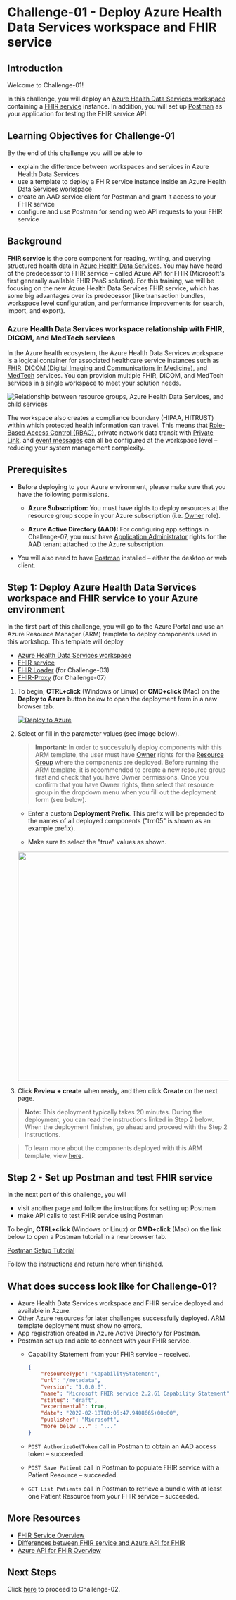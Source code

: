 # Challenge-01 - Deploy Azure Health Data Services workspace and FHIR service

## Introduction

Welcome to Challenge-01!

In this challenge, you will deploy an [Azure Health Data Services workspace](https://docs.microsoft.com/azure/healthcare-apis/workspace-overview) containing a [FHIR service](https://docs.microsoft.com/azure/healthcare-apis/fhir/overview) instance. In addition, you will set up [Postman](https://www.postman.com/) as your application for testing the FHIR service API.

## Learning Objectives for Challenge-01

By the end of this challenge you will be able to

+ explain the difference between workspaces and services in Azure Health Data Services
+ use a template to deploy a FHIR service instance inside an Azure Health Data Services workspace
+ create an AAD service client for Postman and grant it access to your FHIR service
+ configure and use Postman for sending web API requests to your FHIR service

## Background

**FHIR service** is the core component for reading, writing, and querying structured health data in [Azure Health Data Services](https://docs.microsoft.com/azure/healthcare-apis/healthcare-apis-overview). You may have heard of the predecessor to FHIR service – called Azure API for FHIR (Microsoft's first generally available FHIR PaaS solution). For this training, we will be focusing on the new Azure Health Data Services FHIR service, which has some big advantages over its predecessor (like transaction bundles, workspace level configuration, and performance improvements for search, import, and export). 

### Azure Health Data Services workspace relationship with FHIR, DICOM, and MedTech services

In the Azure health ecosystem, the Azure Health Data Services workspace is a logical container for associated healthcare service instances such as [FHIR](https://docs.microsoft.com/azure/healthcare-apis/fhir/overview), [DICOM (Digital Imaging and Communications in Medicine)](https://docs.microsoft.com/en-us/azure/healthcare-apis/dicom/dicom-services-overview), and [MedTech](https://docs.microsoft.com/en-us/azure/healthcare-apis/iot/iot-connector-overview) services. You can provision multiple FHIR, DICOM, and MedTech services in a single workspace to meet your solution needs.

![Relationship between resource groups, Azure Health Data Services, and child services](./media/azure-health-data-services-workspace-overview.png)

The workspace also creates a compliance boundary (HIPAA, HITRUST) within which protected health information can travel. This means that [Role-Based Access Control (RBAC)](https://docs.microsoft.com/azure/healthcare-apis/configure-azure-rbac), private network data transit with [Private Link](https://docs.microsoft.com/azure/healthcare-apis/healthcare-apis-configure-private-link), and [event messages](https://docs.microsoft.com/azure/healthcare-apis/events/events-deploy-portal) can all be configured at the workspace level – reducing your system management complexity.

## Prerequisites

+ Before deploying to your Azure environment, please make sure that you have the following permissions.

    + **Azure Subscription:** You must have rights to deploy resources at the resource group scope in your Azure subscription (i.e. [Owner](https://docs.microsoft.com/azure/role-based-access-control/built-in-roles#owner) role).

    + **Azure Active Directory (AAD):** For configuring app settings in Challenge-07, you must have [Application Administrator](https://docs.microsoft.com/azure/active-directory/roles/permissions-reference#application-administrator) rights for the AAD tenant attached to the Azure subscription.

+ You will also need to have [Postman](https://www.getpostman.com/) installed – either the desktop or web client.

## Step 1: Deploy Azure Health Data Services workspace and FHIR service to your Azure environment

In the first part of this challenge, you will go to the Azure Portal and use an Azure Resource Manager (ARM) template to deploy components used in this workshop. This template will deploy
  + [Azure Health Data Services workspace](https://docs.microsoft.com/azure/healthcare-apis/workspace-overview)
  + [FHIR service](https://docs.microsoft.com/azure/healthcare-apis/fhir/overview)
  + [FHIR Loader](https://github.com/microsoft/fhir-loader) (for Challenge-03)
  + [FHIR-Proxy](https://github.com/microsoft/fhir-proxy) (for Challenge-07)

1. To begin, **CTRL+click** (Windows or Linux) or **CMD+click** (Mac) on the **Deploy to Azure** button below to open the deployment form in a new browser tab.

    [![Deploy to Azure](https://aka.ms/deploytoazurebutton)](https://portal.azure.com/#create/Microsoft.Template/uri/https%3A%2F%2Fraw.githubusercontent.com%2Fmicrosoft%2Fazure-health-data-services-workshop%2Fmain%2Fresources%2Fdeploy%2Fdeployfhirtrain.json)

2. Select or fill in the parameter values (see image below).

    > __Important:__ In order to successfully deploy components with this ARM template, the user must have [Owner](https://docs.microsoft.com/azure/role-based-access-control/built-in-roles#owner) rights for the [Resource Group](https://docs.microsoft.com/azure/azure-resource-manager/management/manage-resource-groups-portal) where the components are deployed. Before running the ARM template, it is recommended to create a new resource group first and check that you have Owner permissions. Once you confirm that you have Owner rights, then select that resource group in the dropdown menu when you fill out the deployment form (see below).

    + Enter a custom **Deployment Prefix**. This prefix will be prepended to the names of all deployed components ("trn05" is shown as an example prefix).

    + Make sure to select the "true" values as shown.

    <img src="../resources/docs/images/ARM_template_config4.png" height="520"> 

3. Click **Review + create** when ready, and then click **Create** on the next page. 

> **Note:** This deployment typically takes 20 minutes. During the deployment, you can read the instructions linked in Step 2 below. When the deployment finishes, go ahead and proceed with the Step 2 instructions.

> To learn more about the components deployed with this ARM template, view [here](../resources/docs/FHIR-Starter_ARM_template_README.md#deployed-components).

## Step 2 - Set up Postman and test FHIR service

In the next part of this challenge, you will

+ visit another page and follow the instructions for setting up Postman
+ make API calls to test FHIR service using Postman

To begin, **CTRL+click** (Windows or Linux) or **CMD+click** (Mac) on the link below to open a Postman tutorial in a new browser tab.

  [Postman Setup Tutorial](../resources/docs/Postman_FHIR_service_README.md)

Follow the instructions and return here when finished.

## What does success look like for Challenge-01?

+ Azure Health Data Services workspace and FHIR service deployed and available in Azure.
+ Other Azure resources for later challenges successfully deployed. ARM template deployment must show no errors.
+ App registration created in Azure Active Directory for Postman.
+ Postman set up and able to connect with your FHIR service.
  + Capability Statement from your FHIR service – received.

    ```json
    {
        "resourceType": "CapabilityStatement",
        "url": "/metadata",
        "version": "1.0.0.0",
        "name": "Microsoft FHIR service 2.2.61 Capability Statement",
        "status": "draft",
        "experimental": true,
        "date": "2022-02-18T00:06:47.9408665+00:00",
        "publisher": "Microsoft",
        "more below ..." : "..."
    }
    ```

  + `POST AuthorizeGetToken` call in Postman to obtain an AAD access token – succeeded.
  + `POST Save Patient` call in Postman to populate FHIR service with a Patient Resource – succeeded.
  + `GET List Patients` call in Postman to retrieve a bundle with at least one Patient Resource from your FHIR service – succeeded.

## More Resources

+ [FHIR Service Overview](https://docs.microsoft.com/azure/healthcare-apis/fhir/overview)
+ [Differences between FHIR service and Azure API for FHIR](https://docs.microsoft.com/azure/healthcare-apis/fhir/fhir-faq#what-is-the-difference-between-azure-api-for-fhir-and-the-fhir-service-in-the-azure-health-data-services)
+ [Azure API for FHIR Overview](https://docs.microsoft.com/azure/healthcare-apis/azure-api-for-fhir/overview)

## Next Steps

Click [here](<../Challenge-02 - Convert HL7v2 and C-CDA to FHIR/Readme.md>) to proceed to Challenge-02.

